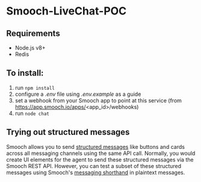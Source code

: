# Smooch-LiveChat-POC

## Requirements

- Node.js v8+
- Redis

## To install:

1. run `npm install`
2. configure a _.env_ file using _.env.example_ as a guide
3. set a webhook from your Smooch app to point at this service (from https://app.smooch.io/apps/<app_id>/webhooks)
4. run `node chat`

## Trying out structured messages

Smooch allows you to send [structured messages](https://docs.smooch.io/guide/structured-messages/) like buttons and cards across all messaging channels using the same API call. Normally, you would create UI elements for the agent to send these structured messages via the Smooch REST API. However, you can test a subset of these structured messages using Smooch's [messaging shorthand](https://docs.smooch.io/guide/sending-images-and-buttons-shorthand/) in plaintext messages.
